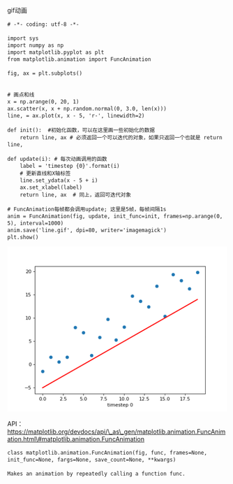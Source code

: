 gif动画

```
# -*- coding: utf-8 -*-

import sys
import numpy as np
import matplotlib.pyplot as plt
from matplotlib.animation import FuncAnimation

fig, ax = plt.subplots()


# 画点和线
x = np.arange(0, 20, 1)
ax.scatter(x, x + np.random.normal(0, 3.0, len(x)))
line, = ax.plot(x, x - 5, 'r-', linewidth=2)

def init():  #初始化函数，可以在这里画一些初始化的数据
    return line, ax # 必须返回一个可以迭代的对象，如果只返回一个也就是 return line,

def update(i): # 每次动画调用的函数
    label = 'timestep {0}'.format(i)
    # 更新直线和X轴标签
    line.set_ydata(x - 5 + i)
    ax.set_xlabel(label)
    return line, ax  # 同上，返回可迭代对象

# FuncAnimation每帧都会调用update; 这里是5帧，每帧间隔1s
anim = FuncAnimation(fig, update, init_func=init, frames=np.arange(0, 5), interval=1000)
anim.save('line.gif', dpi=80, writer='imagemagick')
plt.show()
```

![](/assets/pla_figure_4.gif)

API：https://matplotlib.org/devdocs/api/\_as\_gen/matplotlib.animation.FuncAnimation.html\#matplotlib.animation.FuncAnimation

```
class matplotlib.animation.FuncAnimation(fig, func, frames=None, init_func=None, fargs=None, save_count=None, **kwargs)

Makes an animation by repeatedly calling a function func.
```



